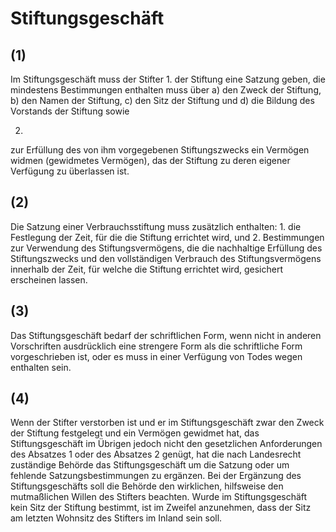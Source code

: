 # Stiftungsgeschäft



## (1)

 Im Stiftungsgeschäft muss der Stifter  1.
 der Stiftung eine Satzung geben, die mindestens Bestimmungen enthalten muss über  a)
 den Zweck der Stiftung,
 b)
 den Namen der Stiftung,
 c)
 den Sitz der Stiftung und
 d)
 die Bildung des Vorstands der Stiftung sowie

 2.
 zur Erfüllung des von ihm vorgegebenen Stiftungszwecks ein Vermögen widmen (gewidmetes Vermögen), das der Stiftung zu deren eigener Verfügung zu überlassen ist.


## (2)

 Die Satzung einer Verbrauchsstiftung muss zusätzlich enthalten:  1.
 die Festlegung der Zeit, für die die Stiftung errichtet wird, und
 2.
 Bestimmungen zur Verwendung des Stiftungsvermögens, die die nachhaltige Erfüllung des Stiftungszwecks und den vollständigen Verbrauch des Stiftungsvermögens innerhalb der Zeit, für welche die Stiftung errichtet wird, gesichert erscheinen lassen.


## (3)

 Das Stiftungsgeschäft bedarf der schriftlichen Form, wenn nicht in anderen Vorschriften ausdrücklich eine strengere Form als die schriftliche Form vorgeschrieben ist, oder es muss in einer Verfügung von Todes wegen enthalten sein.

## (4)

 Wenn der Stifter verstorben ist und er im Stiftungsgeschäft zwar den Zweck der Stiftung festgelegt und ein Vermögen gewidmet hat, das Stiftungsgeschäft im Übrigen jedoch nicht den gesetzlichen Anforderungen des Absatzes 1 oder des Absatzes 2 genügt, hat die nach Landesrecht zuständige Behörde das Stiftungsgeschäft um die Satzung oder um fehlende Satzungsbestimmungen zu ergänzen. Bei der Ergänzung des Stiftungsgeschäfts soll die Behörde den wirklichen, hilfsweise den mutmaßlichen Willen des Stifters beachten. Wurde im Stiftungsgeschäft kein Sitz der Stiftung bestimmt, ist im Zweifel anzunehmen, dass der Sitz am letzten Wohnsitz des Stifters im Inland sein soll. 


